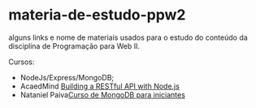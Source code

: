 # materia-de-estudo-ppw2
alguns links e nome de materiais usados para o estudo do conteúdo da disciplina de   Programação para Web II.

Cursos:
- NodeJs/Express/MongoDB;
- AcaedMind [Building a RESTful API with Node.js](https://www.youtube.com/watch?v=0oXYLzuucwE&list=PL55RiY5tL51q4D-B63KBnygU6opNPFk_q)
- Nataniel Paiva[Curso de MongoDB para iniciantes](https://www.youtube.com/playlist?list=PLxuFqIk29JL0DMM0Z-S9_XEHAexXvhYyb)


